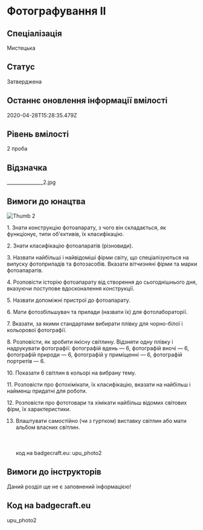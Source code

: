 # Фотографування ІІ

## Спеціалізація

Мистецька

## Статус

Затверджена

## Останнє оновлення інформації вмілості

2020-04-28T15:28:35.479Z

## Рівень вмілості

2 проба

## Відзначка

_______________2.jpg

## Вимоги до юнацтва

<p><img alt="Thumb                2" src="/uploads/textareas/bootsy/image/93/small_______________-2.jpg"><br></p><p>1. Знати конструкцію фотоапарату, з чого він складається, як
функціонує, типи об'єктивів, їх класифікацію.</p>

<p>2. Знати класифікацію фотоапаратів (різновиди).</p>

<p>3. Назвати найбільші і найвідоміші фірми світу, що
спеціалізуються на випуску фотоприладів та фотозасобів. Вказати вітчизняні
фірми та марки фотоапаратів.</p>

<p>4. Розповісти історію фотоапарату від створення до
сьогоднішнього дня, вказуючи поступове вдосконалення конструкції.</p>

<p>5. Назвати допоміжні пристрої до фотоапарату.</p>

<p>6. Мати фотозбільшувач та прилади (назвати їх) для
фотолабораторії.</p>

<p>7. Вказати, за якими стандартами вибирати плівку для чорно-білої
і кольорової фотографії.</p>

<p>8. Розповісти, як зробити якісну світлину. Відзняти одну плівку
і надрукувати фотографії: фотографій вдень — 6, фотографій вночі — 6,
фотографій природи — 6, фотографій у приміщенні — 6, фотографій портретів — 6. </p>

<p>10. Показати 6 світлин в кольорі на вибрану тему.</p>

<p>11. Розповісти про фотохімікати, їх класифікацію, вказати на
найбільш і найменш придатні для роботи.</p>

<p>12. Розповісти про фототовари та хімікати найбільш відомих
світових фірм, їх характеристики. </p>

13. Влаштувати самостійно (чи з гуртком) виставку світлин або мати
альбом власних світлин.<br><br><br><br>код на badgecraft.eu: upu_photo2<br>

## Вимоги до інструкторів

Даний розділ ще не є заповнений інформацією!

## Код на badgecraft.eu

upu_photo2